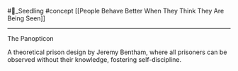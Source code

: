 #🌱_Seedling 
#concept
[[People Behave Better When They Think They Are Being Seen]]

---

The Panopticon

A theoretical prison design by Jeremy Bentham, where all prisoners can be observed without their knowledge, fostering self-discipline.